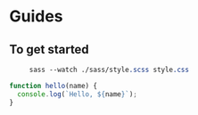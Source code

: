 # Guides

## To get started

```css
     sass --watch ./sass/style.scss style.css

```

```js
function hello(name) {
  console.log(`Hello, ${name}`);
}
```

